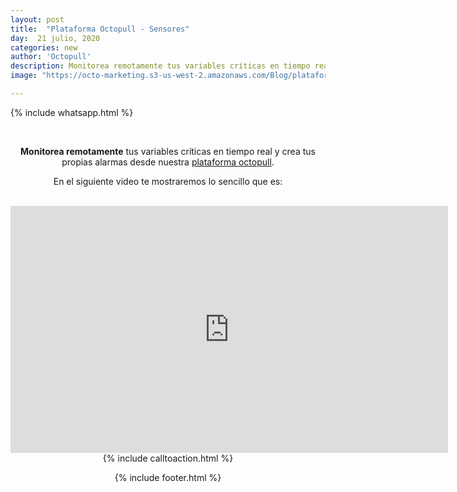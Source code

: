 ```yaml
---
layout: post
title:  "Plataforma Octopull - Sensores"
day:  21 julio, 2020
categories: new
author: 'Octopull'
description: Monitorea remotamente tus variables críticas en tiempo real y crea tus propias alarmas desde nuestra plataforma octopull.
image: "https://octo-marketing.s3-us-west-2.amazonaws.com/Blog/plataforma-octopull.png"

---
```

<!--Share-->
<meta property="og:title" content="titulo"/>
<meta property="og:description" content="descripción"/>
<meta property="og:image" content="https://octo-marketing.s3-us-west-2.amazonaws.com/Blog/plataforma-octopull.png"/>    

{% include whatsapp.html %}

<div class="row post-text text-center" style="text-align: center;">
    <div class="col-md-1"></div>
    <div class="col-md-9">
    <br>

<p><b>Monitorea remotamente</b> tus variables críticas en tiempo real y crea tus propias alarmas desde nuestra <a href="https://octopull.cl/" target="_blank">plataforma octopull</a>.</p>
<p>En el siguiente video te mostraremos lo sencillo que es:</p>
<br>

<iframe width="700" height="395" src="https://www.youtube.com/embed/9ShKKbAHiQI" frameborder="0" allow="accelerometer; autoplay; encrypted-media; gyroscope; picture-in-picture" allowfullscreen></iframe>

<div style="margin:;">{% include calltoaction.html %}</div>

{% include footer.html %}
<div class="col-md-3">
</div>